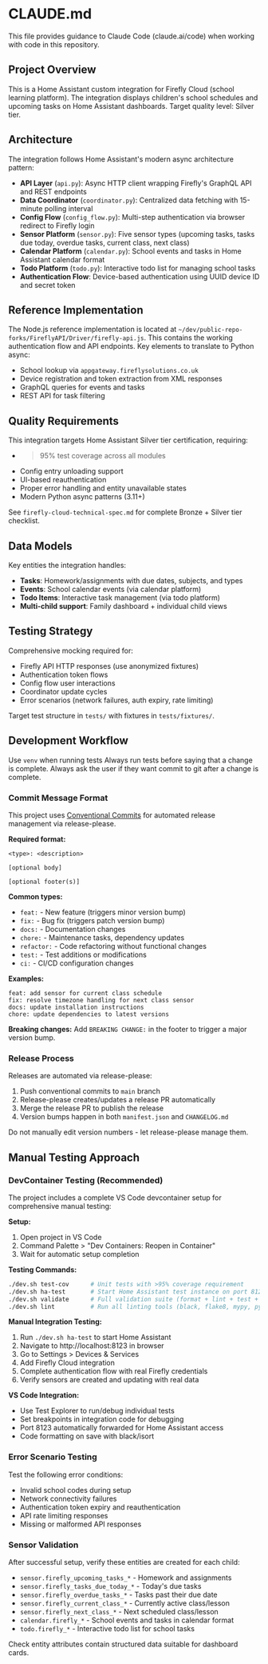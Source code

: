 # CLAUDE.md

This file provides guidance to Claude Code (claude.ai/code) when working with code in this repository.

## Project Overview

This is a Home Assistant custom integration for Firefly Cloud (school learning platform). The integration displays children's school schedules and upcoming tasks on Home Assistant dashboards. Target quality level: Silver tier.

## Architecture

The integration follows Home Assistant's modern async architecture pattern:

- **API Layer** (`api.py`): Async HTTP client wrapping Firefly's GraphQL API and REST endpoints
- **Data Coordinator** (`coordinator.py`): Centralized data fetching with 15-minute polling interval
- **Config Flow** (`config_flow.py`): Multi-step authentication via browser redirect to Firefly login
- **Sensor Platform** (`sensor.py`): Five sensor types (upcoming tasks, tasks due today, overdue tasks, current class, next class)
- **Calendar Platform** (`calendar.py`): School events and tasks in Home Assistant calendar format
- **Todo Platform** (`todo.py`): Interactive todo list for managing school tasks
- **Authentication Flow**: Device-based authentication using UUID device ID and secret token

## Reference Implementation

The Node.js reference implementation is located at `~/dev/public-repo-forks/FireflyAPI/Driver/firefly-api.js`. This contains the working authentication flow and API endpoints. Key elements to translate to Python async:
- School lookup via `appgateway.fireflysolutions.co.uk`
- Device registration and token extraction from XML responses
- GraphQL queries for events and tasks
- REST API for task filtering

## Quality Requirements

This integration targets Home Assistant Silver tier certification, requiring:
- >95% test coverage across all modules
- Config entry unloading support
- UI-based reauthentication
- Proper error handling and entity unavailable states
- Modern Python async patterns (3.11+)

See `firefly-cloud-technical-spec.md` for complete Bronze + Silver tier checklist.

## Data Models

Key entities the integration handles:
- **Tasks**: Homework/assignments with due dates, subjects, and types
- **Events**: School calendar events (via calendar platform)
- **Todo Items**: Interactive task management (via todo platform)
- **Multi-child support**: Family dashboard + individual child views

## Testing Strategy

Comprehensive mocking required for:
- Firefly API HTTP responses (use anonymized fixtures)
- Authentication token flows
- Config flow user interactions
- Coordinator update cycles
- Error scenarios (network failures, auth expiry, rate limiting)

Target test structure in `tests/` with fixtures in `tests/fixtures/`.

## Development Workflow

Use `venv` when running tests
Always run tests before saying that a change is complete.
Always ask the user if they want commit to git after a change is complete.

### Commit Message Format

This project uses [Conventional Commits](https://conventionalcommits.org) for automated release management via release-please.

**Required format:**
```
<type>: <description>

[optional body]

[optional footer(s)]
```

**Common types:**
- `feat:` - New feature (triggers minor version bump)
- `fix:` - Bug fix (triggers patch version bump)
- `docs:` - Documentation changes
- `chore:` - Maintenance tasks, dependency updates
- `refactor:` - Code refactoring without functional changes
- `test:` - Test additions or modifications
- `ci:` - CI/CD configuration changes

**Examples:**
```
feat: add sensor for current class schedule
fix: resolve timezone handling for next class sensor
docs: update installation instructions
chore: update dependencies to latest versions
```

**Breaking changes:** Add `BREAKING CHANGE:` in the footer to trigger a major version bump.

### Release Process

Releases are automated via release-please:
1. Push conventional commits to `main` branch
2. Release-please creates/updates a release PR automatically
3. Merge the release PR to publish the release
4. Version bumps happen in both `manifest.json` and `CHANGELOG.md`

Do not manually edit version numbers - let release-please manage them.

## Manual Testing Approach

### DevContainer Testing (Recommended)

The project includes a complete VS Code devcontainer setup for comprehensive manual testing:

**Setup:**
1. Open project in VS Code
2. Command Palette > "Dev Containers: Reopen in Container"
3. Wait for automatic setup completion

**Testing Commands:**
```bash
./dev.sh test-cov      # Unit tests with >95% coverage requirement
./dev.sh ha-test       # Start Home Assistant test instance on port 8123
./dev.sh validate      # Full validation suite (format + lint + test + config)
./dev.sh lint          # Run all linting tools (black, flake8, mypy, pylint)
```

**Manual Integration Testing:**
1. Run `./dev.sh ha-test` to start Home Assistant
2. Navigate to http://localhost:8123 in browser
3. Go to Settings > Devices & Services
4. Add Firefly Cloud integration
5. Complete authentication flow with real Firefly credentials
6. Verify sensors are created and updating with real data

**VS Code Integration:**
- Use Test Explorer to run/debug individual tests
- Set breakpoints in integration code for debugging
- Port 8123 automatically forwarded for Home Assistant access
- Code formatting on save with black/isort

### Error Scenario Testing

Test the following error conditions:
- Invalid school codes during setup
- Network connectivity failures
- Authentication token expiry and reauthentication
- API rate limiting responses
- Missing or malformed API responses

### Sensor Validation

After successful setup, verify these entities are created for each child:
- `sensor.firefly_upcoming_tasks_*` - Homework and assignments
- `sensor.firefly_tasks_due_today_*` - Today's due tasks
- `sensor.firefly_overdue_tasks_*` - Tasks past their due date
- `sensor.firefly_current_class_*` - Currently active class/lesson
- `sensor.firefly_next_class_*` - Next scheduled class/lesson
- `calendar.firefly_*` - School events and tasks in calendar format
- `todo.firefly_*` - Interactive todo list for school tasks

Check entity attributes contain structured data suitable for dashboard cards.
